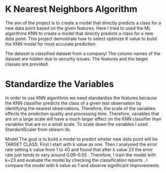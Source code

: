 # K Nearest Neighbors Algorithm
The aim of the project is to create a model that directly predicts a class for a new data point based on the given features. Here I tried to used the ML algorithms KNN to create a model that directly predicts a class for a new data point.
This project demostrate how to select optimize K value to build the KNN model for most accurate prediction. 

   The dataset is classified dataset from a company! The column names of the dataset are hidden due to security issues. The features and the target classes are provided.

# Standardize the Variables
In order to use KNN algorithms we need standardize the features because the KNN classifier predicts the class of a given test observation by identifying the nearest observations. Therefore, the scale of the variables effects the prediction quality and processing time. Therefore, variables that are on a large scale will have a much larger effect on the KNN classifier than variables that are on a small scale. To scale down the variables I used StandardScaler from sklearn lib.

Model
The goal is to build a model to predict wheter new data point will be TARGET CLASS. First I start with k value as one. Then I analysied the error rate setting  k value from 1 to 40 and found that after k value  23 the  error rate just tends to vary around 0.06-0.05 . Therefore, I train the model with k=23 and evaluate the model by checking the classification reports . I compare the model with k value as 1 and observe significant improvements. 
